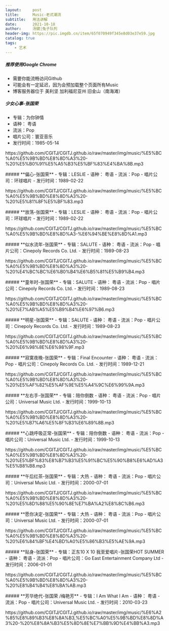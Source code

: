 ```yaml
---
layout:     post
title:      Music-老式潮流
subtitle:   用法讲解
date:       2021-10-18
author:     汤键|兔子队列
header-img: https://pic.imgdb.cn/item/65f070949f345e8d03e37e59.jpg
catalog: true
tags:
    - 艺术
---
```


##### **推荐使用Google Chrome**
- 需要你能流畅访问Github
- 可能会有一定延迟，因为会预加载整个页面所有Music
- 博客服务器位于 美利坚 加利福尼亚州 旧金山（南海滩）

##### **少女心事-张国荣**
- 专辑：为你钟情
- 语种： 粤语
- 流派：Pop
- 唱片公司：寰亚音乐
- 发行时间：1985-05-14
<p>https://github.com/CGITJ/CGITJ.github.io/raw/master/img/music/%E5%BC%A0%E5%9B%BD%E8%8D%A3%20-%20%E5%B0%91%E5%A5%B3%E5%BF%83%E4%BA%8B.mp3</p>
##### **偏心-张国荣**
- 专辑：LESLIE
- 语种： 粤语
- 流派：Pop
- 唱片公司：环球唱片
- 发行时间：1989-02-22
<p>https://github.com/CGITJ/CGITJ.github.io/raw/master/img/music/%E5%BC%A0%E5%9B%BD%E8%8D%A3%20-%20%E5%81%8F%E5%BF%83.mp3</p>
##### **放荡-张国荣**
- 专辑：LESLIE
- 语种： 粤语
- 流派：Pop
- 唱片公司：环球唱片
- 发行时间：1989-02-22
<p>https://github.com/CGITJ/CGITJ.github.io/raw/master/img/music/%E5%BC%A0%E5%9B%BD%E8%8D%A3-%E6%94%BE%E8%8D%A1.mp3</p>
##### **似水流年-张国荣**
- 专辑：SALUTE
- 语种： 粤语
- 流派：Pop
- 唱片公司：Cinepoly Records Co. Ltd.
- 发行时间：1989-08-23
<p>https://github.com/CGITJ/CGITJ.github.io/raw/master/img/music/%E5%BC%A0%E5%9B%BD%E8%8D%A3%20-%20%E4%BC%BC%E6%B0%B4%E6%B5%81%E5%B9%B4.mp3</p>
##### **童年时-张国荣**
- 专辑：SALUTE
- 语种： 粤语
- 流派：Pop
- 唱片公司：Cinepoly Records Co. Ltd.
- 发行时间：1989-08-23
<p>https://github.com/CGITJ/CGITJ.github.io/raw/master/img/music/%E5%BC%A0%E5%9B%BD%E8%8D%A3%20-%20%E7%AB%A5%E5%B9%B4%E6%97%B6.mp3</p>
##### **明星-张国荣**
- 专辑：SALUTE
- 语种： 粤语
- 流派：Pop
- 唱片公司：Cinepoly Records Co. Ltd.
- 发行时间：1989-08-23
<p>https://github.com/CGITJ/CGITJ.github.io/raw/master/img/music/%E5%BC%A0%E5%9B%BD%E8%8D%A3%20-%20%E6%98%8E%E6%98%9F.mp3</p>
##### **寂寞夜晚-张国荣**
- 专辑：Final Encounter
- 语种： 粤语
- 流派：Pop
- 唱片公司：Cinepoly Records Co. Ltd.
- 发行时间：1989-12-21
<p>https://github.com/CGITJ/CGITJ.github.io/raw/master/img/music/%E5%BC%A0%E5%9B%BD%E8%8D%A3%20-%20%E5%AF%82%E5%AF%9E%E5%A4%9C%E6%99%9A.mp3</p>
##### **左右手-张国荣**
- 专辑：陪你倒数
- 语种： 粤语
- 流派：Pop
- 唱片公司：Universal Music Ltd.
- 发行时间：1999-10-13
<p>https://github.com/CGITJ/CGITJ.github.io/raw/master/img/music/%E5%BC%A0%E5%9B%BD%E8%8D%A3%20-%20%E5%B7%A6%E5%8F%B3%E6%89%8B.mp3</p>
##### **心跳呼吸正常-张国荣**
- 专辑：陪你倒数
- 语种： 粤语
- 流派：Pop
- 唱片公司：Universal Music Ltd.
- 发行时间：1999-10-13
<p>https://github.com/CGITJ/CGITJ.github.io/raw/master/img/music/%E5%BC%A0%E5%9B%BD%E8%8D%A3%20-%20%E5%BF%83%E8%B7%B3%E5%91%BC%E5%90%B8%E6%AD%A3%E5%B8%B8.mp3</p>
##### **午后红茶-张国荣**
- 专辑：大热
- 语种： 粤语
- 流派：Pop
- 唱片公司：Universal Music Ltd.
- 发行时间：2000-07-01
<p>https://github.com/CGITJ/CGITJ.github.io/raw/master/img/music/%E5%BC%A0%E5%9B%BD%E8%8D%A3%20-%20%E5%8D%88%E5%90%8E%E7%BA%A2%E8%8C%B6.mp3</p>
##### **愿你决定-张国荣**
- 专辑：大热
- 语种： 粤语
- 流派：Pop
- 唱片公司：Universal Music Ltd.
- 发行时间：2000-07-01
<p>https://github.com/CGITJ/CGITJ.github.io/raw/master/img/music/%E5%BC%A0%E5%9B%BD%E8%8D%A3%20-%20%E6%84%BF%E4%BD%A0%E5%86%B3%E5%AE%9A.mp3</p>
##### **贴身-张国荣**
- 专辑：正东10 X 10 我至爱唱片-张国荣HOT SUMMER
- 语种： 粤语
- 流派：Pop
- 唱片公司：Go East Entertainment Company Ltd
- 发行时间：2006-01-01
<p>https://github.com/CGITJ/CGITJ.github.io/raw/master/img/music/%E5%BC%A0%E5%9B%BD%E8%8D%A3%20-%20%E8%B4%B4%E8%BA%AB.mp3</p>
##### **芳华绝代-张国荣 /梅艳芳**
- 专辑：I Am What I Am
- 语种： 粤语
- 流派：Pop
- 唱片公司：Universal Music Ltd.
- 发行时间：2010-03-23
<p>https://github.com/CGITJ/CGITJ.github.io/raw/master/img/music/%E6%A2%85%E8%89%B3%E8%8A%B3,%E5%BC%A0%E5%9B%BD%E8%8D%A3%20-%20%E8%8A%B3%E5%8D%8E%E7%BB%9D%E4%BB%A3.mp3</p>
